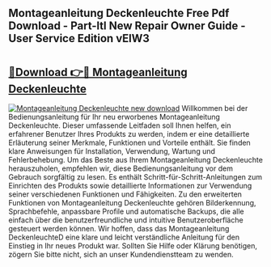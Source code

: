 ## Montageanleitung Deckenleuchte Free Pdf Download - Part-ltl New Repair Owner Guide - User Service Edition vElW3

# <h2><a href="http://df90gj1.blite.top/?on=Montageanleitung+Deckenleuchte">🔗Download 👉🔴 Montageanleitung Deckenleuchte</a></h2>

[![Montageanleitung Deckenleuchte new download](https://i.imgur.com/lujVjoI.png)](http://df90gj1.blite.top/?on=Montageanleitung+Deckenleuchte)
Willkommen bei der Bedienungsanleitung für Ihr neu erworbenes Montageanleitung Deckenleuchte. Dieser umfassende Leitfaden soll Ihnen helfen, ein erfahrener Benutzer Ihres Produkts zu werden, indem er eine detaillierte Erläuterung seiner Merkmale, Funktionen und Vorteile enthält. Sie finden klare Anweisungen für Installation, Verwendung, Wartung und Fehlerbehebung. Um das Beste aus Ihrem Montageanleitung Deckenleuchte herauszuholen, empfehlen wir, diese Bedienungsanleitung vor dem Gebrauch sorgfältig zu lesen. Es enthält Schritt-für-Schritt-Anleitungen zum Einrichten des Produkts sowie detaillierte Informationen zur Verwendung seiner verschiedenen Funktionen und Fähigkeiten. Zu den erweiterten Funktionen von Montageanleitung Deckenleuchte gehören Bilderkennung, Sprachbefehle, anpassbare Profile und automatische Backups, die alle einfach über die benutzerfreundliche und intuitive Benutzeroberfläche gesteuert werden können. Wir hoffen, dass das Montageanleitung DeckenleuchteD eine klare und leicht verständliche Anleitung für den Einstieg in Ihr neues Produkt war. Sollten Sie Hilfe oder Klärung benötigen, zögern Sie bitte nicht, sich an unser Kundendienstteam zu wenden.

